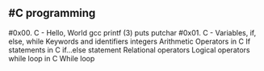 #C programming
---------------
#0x00. C - Hello, World
    gcc
    printf (3)
    puts
    putchar
#0x01. C - Variables, if, else, while
    Keywords and identifiers
    integers
    Arithmetic Operators in C
    If statements in C
    if…else statement
    Relational operators
    Logical operators
    while loop in C
    While loop 
